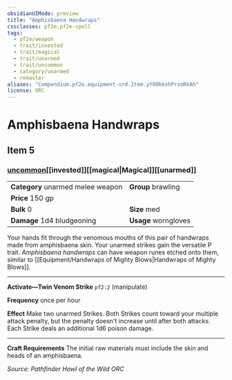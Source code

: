 ```yaml
---
obsidianUIMode: preview
title: "Amphisbaena Handwraps"
cssclasses: pf2e,pf2e-spell
tags:
  - pf2e/weapon
  - trait/invested
  - trait/magical
  - trait/unarmed
  - trait/uncommon
  - category/unarmed
  - remaster
aliases: "Compendium.pf2e.equipment-srd.Item.yY0OkkshPrsoRkAh"
license: ORC
---
```

# Amphisbaena Handwraps
## Item 5
### [uncommon](uncommon.md "Uncommon Rarity Trait")[[invested]][[magical|Magical]][[unarmed]]

|  |  |
| -- | -- |
| **Category** unarmed melee weapon | **Group** brawling |
| **Price** 150 gp |  |
| **Bulk** 0 | **Size** med |
| **Damage** 1d4 bludgeoning  | **Usage** worngloves |



Your hands fit through the venomous mouths of this pair of handwraps made from amphisbaena skin. Your unarmed strikes gain the versatile P trait. _Amphisbaena handwraps_ can have weapon runes etched onto them, similar to [[Equipment/Handwraps of Mighty Blows|Handwraps of Mighty Blows]].

* * *

**Activate—Twin Venom Strike** `pf2:2` (manipulate)

**Frequency** once per hour

**Effect** Make two unarmed Strikes. Both Strikes count toward your multiple attack penalty, but the penalty doesn't increase until after both attacks. Each Strike deals an additional 1d6 poison damage.

* * *

**Craft Requirements** The initial raw materials must include the skin and heads of an amphisbaena.

*Source: Pathfinder Howl of the Wild*
*ORC*
